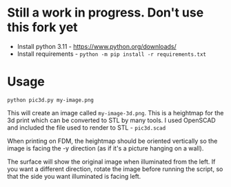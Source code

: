 Still a work in progress. Don't use this fork yet
=====

- Install python 3.11 - https://www.python.org/downloads/
- Install requirements - `python -m pip install -r requirements.txt`

Usage
=====

`python pic3d.py my-image.png`

This will create an image called `my-image-3d.png`.
This is a heightmap for the 3d print which can be converted to STL by many tools.
I used OpenSCAD and included the file used to render to STL - `pic3d.scad`

When printing on FDM, the heightmap should be oriented vertically so the
image is facing the -y direction (as if it's a picture hanging on a wall).

The surface will show the original image when illuminated from the left.
If you want a different direction, rotate the image before running the script, so that the side you want illuminated is facing left.
